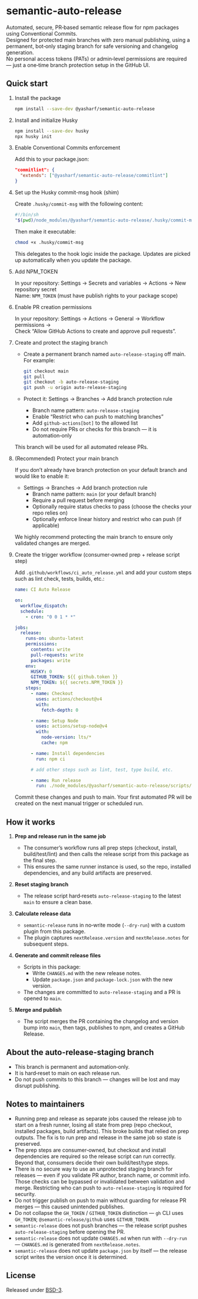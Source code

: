 # semantic-auto-release

Automated, secure, PR‑based semantic release flow for npm packages using Conventional Commits.  
Designed for protected main branches with zero manual publishing, using a permanent, bot‑only staging branch for safe versioning and changelog generation.  
No personal access tokens (PATs) or admin‑level permissions are required — just a one‑time branch protection setup in the GitHub UI.

## Quick start

1.  Install the package

    ```bash
    npm install --save-dev @yasharf/semantic-auto-release
    ```

2.  Install and initialize Husky

    ```bash
    npm install --save-dev husky
    npx husky init
    ```

3.  Enable Conventional Commits enforcement

    Add this to your package.json:

    ```json
    "commitlint": {
      "extends": ["@yasharf/semantic-auto-release/commitlint"]
    }
    ```

4.  Set up the Husky commit-msg hook (shim)

    Create `.husky/commit-msg` with the following content:

    ```bash
    #!/bin/sh
    "$(pwd)/node_modules/@yasharf/semantic-auto-release/.husky/commit-msg" "$@"
    ```

    Then make it executable:

    ```bash
    chmod +x .husky/commit-msg
    ```

    This delegates to the hook logic inside the package. Updates are picked up automatically when you update the package.

5.  Add NPM_TOKEN

    In your repository: Settings → Secrets and variables → Actions → New repository secret  
    Name: `NPM_TOKEN` (must have publish rights to your package scope)

6.  Enable PR creation permissions

    In your repository: Settings → Actions → General → Workflow permissions →  
    Check “Allow GitHub Actions to create and approve pull requests”.

7.  Create and protect the staging branch
    - Create a permanent branch named `auto-release-staging` off main. For example:

      ```bash
      git checkout main
      git pull
      git checkout -b auto-release-staging
      git push -u origin auto-release-staging
      ```

    - Protect it: Settings → Branches → Add branch protection rule
      - Branch name pattern: `auto-release-staging`
      - Enable “Restrict who can push to matching branches”
      - Add `github-actions[bot]` to the allowed list
      - Do not require PRs or checks for this branch — it is automation‑only

    This branch will be used for all automated release PRs.

8.  (Recommended) Protect your main branch

    If you don’t already have branch protection on your default branch and would like to enable it:
    - Settings → Branches → Add branch protection rule
      - Branch name pattern: `main` (or your default branch)
      - Require a pull request before merging
      - Optionally require status checks to pass (choose the checks your repo relies on)
      - Optionally enforce linear history and restrict who can push (if applicable)

    We highly recommend protecting the main branch to ensure only validated changes are merged.

9.  Create the trigger workflow (consumer‑owned prep + release script step)

    Add `.github/workflows/ci_auto_release.yml` and add your custom steps such as lint check, tests, builds, etc.:

    ```yaml
    name: CI Auto Release

    on:
      workflow_dispatch:
      schedule:
        - cron: "0 0 1 * *"

    jobs:
      release:
        runs-on: ubuntu-latest
        permissions:
          contents: write
          pull-requests: write
          packages: write
        env:
          HUSKY: 0
          GITHUB_TOKEN: ${{ github.token }}
          NPM_TOKEN: ${{ secrets.NPM_TOKEN }}
        steps:
          - name: Checkout
            uses: actions/checkout@v4
            with:
              fetch-depth: 0

          - name: Setup Node
            uses: actions/setup-node@v4
            with:
              node-version: lts/*
              cache: npm

          - name: Install dependencies
            run: npm ci

          # add other steps such as lint, test, type build, etc.

          - name: Run release
            run: ./node_modules/@yasharf/semantic-auto-release/scripts/run-release.sh
    ```

    Commit these changes and push to main. Your first automated PR will be created on the next manual trigger or scheduled run.

## How it works

1. **Prep and release run in the same job**
   - The consumer’s workflow runs all prep steps (checkout, install, build/test/lint) and then calls the release script from this package as the final step.
   - This ensures the same runner instance is used, so the repo, installed dependencies, and any build artifacts are preserved.

2. **Reset staging branch**
   - The release script hard‑resets `auto-release-staging` to the latest `main` to ensure a clean base.

3. **Calculate release data**
   - `semantic-release` runs in no‑write mode (`--dry-run`) with a custom plugin from this package.
   - The plugin captures `nextRelease.version` and `nextRelease.notes` for subsequent steps.

4. **Generate and commit release files**
   - Scripts in this package:
     - Write `CHANGES.md` with the new release notes.
     - Update `package.json` and `package-lock.json` with the new version.
   - The changes are committed to `auto-release-staging` and a PR is opened to `main`.

5. **Merge and publish**
   - The script merges the PR containing the changelog and version bump into `main`, then tags, publishes to npm, and creates a GitHub Release.

## About the auto-release-staging branch

- This branch is permanent and automation‑only.
- It is hard‑reset to main on each release run.
- Do not push commits to this branch — changes will be lost and may disrupt publishing.

## Notes to maintainers

- Running prep and release as separate jobs caused the release job to start on a fresh runner, losing all state from prep (repo checkout, installed packages, build artifacts). This broke builds that relied on prep outputs. The fix is to run prep and release in the same job so state is preserved.
- The prep steps are consumer‑owned, but checkout and install dependencies are required so the release script can run correctly. Beyond that, consumers decide their own build/test/type steps.
- There is no secure way to use an unprotected staging branch for releases — even if you validate PR author, branch name, or commit info. Those checks can be bypassed or invalidated between validation and merge. Restricting who can push to `auto-release-staging` is required for security.
- Do not trigger publish on push to main without guarding for release PR merges — this caused unintended publishes.
- Do not collapse the `GH_TOKEN` / `GITHUB_TOKEN` distinction — `gh` CLI uses `GH_TOKEN`; `@semantic-release/github` uses `GITHUB_TOKEN`.
- `semantic-release` does not push branches — the release script pushes `auto-release-staging` before opening the PR.
- `semantic-release` does not update `CHANGES.md` when run with `--dry-run` — `CHANGES.md` is generated from `nextRelease.notes`.
- `semantic-release` does not update `package.json` by itself — the release script writes the version once it is determined.

## License

Released under [BSD-3](LICENSE).
